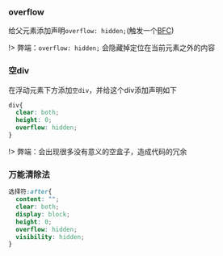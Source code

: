 ### overflow
给父元素添加声明`overflow: hidden;`(触发一个[BFC](/css/BFC))

!> 弊端：`overflow: hidden;` 会隐藏掉定位在当前元素之外的内容

### 空div
在浮动元素下方添加`空div`，并给这个div添加声明如下
``` css
div{
  clear: both;
  height: 0;
  overflow: hidden;
}
```

!> 弊端：会出现很多没有意义的空盒子，造成代码的冗余

### 万能清除法
``` css
选择符:after{
  content: "";
  clear: both;
  display: block;
  height: 0;
  overflow: hidden;
  visibility: hidden;
}
```
